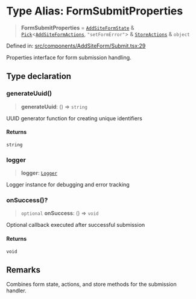 # Type Alias: FormSubmitProperties

> **FormSubmitProperties** = [`AddSiteFormState`](../../../SiteDetails/useAddSiteForm/interfaces/AddSiteFormState.md) & [`Pick`](https://www.typescriptlang.org/docs/handbook/utility-types.html#picktype-keys)\<[`AddSiteFormActions`](../../../SiteDetails/useAddSiteForm/interfaces/AddSiteFormActions.md), `"setFormError"`\> & [`StoreActions`](../interfaces/StoreActions.md) & `object`

Defined in: [src/components/AddSiteForm/Submit.tsx:29](https://github.com/Nick2bad4u/Uptime-Watcher/blob/8a1973382d5fe14c52996ecda381894eb7ecd4a6/src/components/AddSiteForm/Submit.tsx#L29)

Properties interface for form submission handling.

## Type declaration

### generateUuid()

> **generateUuid**: () => `string`

UUID generator function for creating unique identifiers

#### Returns

`string`

### logger

> **logger**: [`Logger`](../../../../services/logger/type-aliases/Logger.md)

Logger instance for debugging and error tracking

### onSuccess()?

> `optional` **onSuccess**: () => `void`

Optional callback executed after successful submission

#### Returns

`void`

## Remarks

Combines form state, actions, and store methods for the submission handler.
